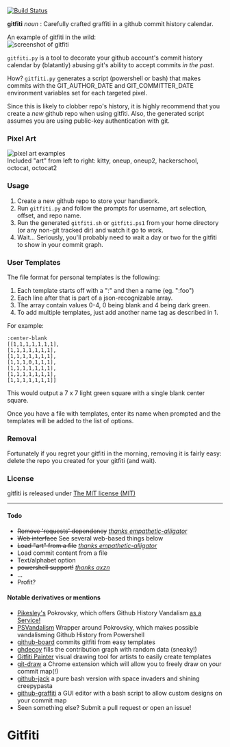 [![Build Status](https://travis-ci.org/gelstudios/gitfiti.svg?branch=master)](https://travis-ci.org/gelstudios/gitfiti)

**gitfiti** _noun_ : Carefully crafted graffiti in a github commit history calendar.  

An example of gitfiti in the wild:  
![screenshot of gitfiti](https://raw.github.com/gelstudios/gitfiti/master/gitfiti-screenshot.png "screenshot")

`gitfiti.py` is a tool to decorate your github account's commit history calendar by (blatantly) abusing git's ability to accept commits _in the past_.

How? `gitfiti.py` generates a script (powershell or bash) that makes commits with the GIT_AUTHOR_DATE and GIT_COMMITTER_DATE environment variables set for each targeted pixel.

Since this is likely to clobber repo's history, it is highly recommend that you create a _new_ github repo when using gitfiti. Also, the generated script assumes you are using public-key authentication with git.

### Pixel Art

![pixel art examples](https://raw.github.com/gelstudios/gitfiti/master/pixels-large.png "pixel art")  
Included "art" from left to right: kitty, oneup, oneup2, hackerschool, octocat, octocat2

### Usage

1. Create a new github repo to store your handiwork.
2. Run `gitfiti.py` and follow the prompts for username, art selection, offset, and repo name.
3. Run the generated `gitfiti.sh` or `gitfiti.ps1` from your home directory (or any non-git tracked dir) and watch it go to work.
4. Wait... Seriously, you'll probably need to wait a day or two for the gitfiti to show in your commit graph.

### User Templates

The file format for personal templates is the following:

1. Each template starts off with a ":" and then a name (eg. ":foo")
2. Each line after that is part of a json-recognizable array.
3. The array contain values 0-4, 0 being blank and 4 being dark green.
4. To add multiple templates, just add another name tag as described in 1.

For example:

```
:center-blank
[[1,1,1,1,1,1,1],
[1,1,1,1,1,1,1],
[1,1,1,1,1,1,1],
[1,1,1,0,1,1,1],
[1,1,1,1,1,1,1],
[1,1,1,1,1,1,1],
[1,1,1,1,1,1,1]]
```

This would output a 7 x 7 light green square with a single blank center square.

Once you have a file with templates, enter its name when prompted and the templates will be added to the list of options.

### Removal

Fortunately if you regret your gitfiti in the morning, removing it is fairly easy: delete the repo you created for your gitfiti (and wait).

### License

gitfiti is released under [The MIT license (MIT)](http://opensource.org/licenses/MIT)

---

#### Todo

- ~~Remove 'requests' dependency~~ [_thanks empathetic-alligator_](https://github.com/empathetic-alligator)
- ~~Web interface~~ See several web-based things below
- ~~Load "art" from a file~~ [_thanks empathetic-alligator_](https://github.com/empathetic-alligator)
- Load commit content from a file
- Text/alphabet option
- ~~powershell support!~~ [_thanks axzn_](https://github.com/axzn)
- ...
- Profit?

#### Notable derivatives or mentions

- [Pikesley's](https://github.com/pikesley) Pokrovsky, which offers Github History Vandalism [as a Service!](http://pokrovsky.herokuapp.com/)
- [PSVandalism](https://github.com/DenisBalan/PSVandalism) Wrapper around Pokrovsky, which makes possible vandalisming Github History from Powershell
- [github-board](https://github.com/bayandin/github-board) commits gitfiti from easy templates
- [ghdecoy](https://github.com/tickelton/ghdecoy) fills the contribution graph with random data (sneaky!)
- [Gitfiti Painter](http://codepen.io/cbas/pen/vOXeKV) visual drawing tool for artists to easily create templates
- [git-draw](https://github.com/ben174/git-draw) a Chrome extension which will allow you to freely draw on your commit map(!)
- [github-jack](https://github.com/tardypad/github-jack) a pure bash version with space invaders and shining creepypasta
- [github-graffiti](https://github.com/mavrk/github-graffiti) a GUI editor with a bash script to allow custom designs on your commit map
- Seen something else? Submit a pull request or open an issue!
# Gitfiti
